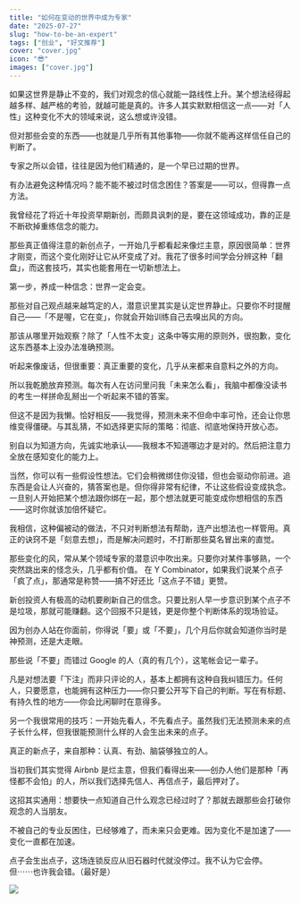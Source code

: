 ```yaml
---
title: "如何在变动的世界中成为专家"
date: "2025-07-27"
slug: "how-to-be-an-expert"
tags: ["创业", "好文推荐"]
cover: "cover.jpg"
icon: "😎"
images: ["cover.jpg"]
---
```

如果这世界是静止不变的，我们对观念的信心就能一路线性上升。某个想法经得起越多样、越严格的考验，就越可能是真的。许多人其实默默相信这一点——对「人性」这种变化不大的领域来说，这么想或许没错。



但对那些会变的东西——也就是几乎所有其他事物——你就不能再这样信任自己的判断了。



专家之所以会错，往往是因为他们精通的，是一个早已过期的世界。



有办法避免这种情况吗？能不能不被过时信念困住？答案是——可以，但得靠一点方法。



我曾经花了将近十年投资早期新创，而颇具讽刺的是，要在这领域成功，靠的正是不断砍掉重练信念的能力。



那些真正值得注意的新创点子，一开始几乎都看起来像烂主意，原因很简单：世界才刚变，而这个变化刚好让它从坏变成了对。我花了很多时间学会分辨这种「翻盘」，而这套技巧，其实也能套用在一切新想法上。



第一步，养成一种信念：世界一定会变。



那些对自己观点越来越笃定的人，潜意识里其实是认定世界静止。只要你不时提醒自己——「不是喔，它在变」，你就会开始训练自己去嗅出风的方向。



那该从哪里开始观察？除了「人性不太变」这条中等实用的原则外，很抱歉，变化这东西基本上没办法准确预测。



听起来像废话，但很重要：真正重要的变化，几乎从来都来自意料之外的方向。



所以我乾脆放弃预测。每次有人在访问里问我「未来怎么看」，我脑中都像没读书的考生一样拼命乱掰出一个听起来不错的答案。



但这不是因为我懒。恰好相反——我觉得，预测未来不但命中率可怜，还会让你思维变得僵硬。与其乱猜，不如选择更实际的策略：彻底、彻底地保持开放心态。



别自以为知道方向，先诚实地承认——我根本不知道哪边才是对的。然后把注意力全放在感知变化的能力上。



当然，你可以有一些假设性想法。它们会稍微绑住你没错，但也会驱动你前进。追东西是会让人兴奋的，猜答案也是。但你得非常有纪律，不让这些假设变成执念。
一旦别人开始把某个想法跟你绑在一起，那个想法就更可能变成你想相信的东西——这时你就该加倍怀疑它。



我相信，这种偏被动的做法，不只对判断想法有帮助，连产出想法也一样管用。真正的诀窍不是「刻意去想」，而是解决问题时，不打断那些莫名冒出来的直觉。



那些变化的风，常从某个领域专家的潜意识中吹出来。只要你对某件事够熟，一个突然跳出来的怪念头，几乎都有价值。
在 Y Combinator，如果我们说某个点子「疯了点」，那通常是称赞——搞不好还比「这点子不错」更赞。



新创投资人有极高的动机要刷新自己的信念。只要比别人早一步意识到某个点子不是垃圾，那就可能赚翻。这个回报不只是钱，更是你整个判断体系的现场验证。



因为创办人站在你面前，你得说「要」或「不要」，几个月后你就会知道你当时是神预测，还是大走眼。



那些说「不要」而错过 Google 的人（真的有几个），这笔帐会记一辈子。



凡是对想法要「下注」而非只评论的人，基本上都拥有这种自我纠错压力。任何人，只要愿意，也能拥有这种压力——你只要公开写下自己的判断。写在有标题、有持久性的地方——你会比闲聊时在意得多。



另一个我很常用的技巧：一开始先看人，不先看点子。虽然我们无法预测未来的点子长什么样，但我很能预测什么样的人会生出未来的点子。



真正的新点子，来自那种：认真、有劲、脑袋够独立的人。



当初我们其实觉得 Airbnb 是烂主意，但我们看得出来——创办人他们是那种「再怪都不会怕」的人，所以我们选择先信人、再信点子，最后押对了。



这招其实通用：想要快一点知道自己什么观念已经过时了？那就去跟那些会打破你观念的人当朋友。



不被自己的专业反困住，已经够难了，而未来只会更难。因为变化不是加速了——变化一直都在加速。



点子会生出点子，这场连锁反应从旧石器时代就没停过。我不认为它会停。
但⋯⋯也许我会错。（最好是）




![](https://prod-files-secure.s3.us-west-2.amazonaws.com/112d0858-5090-4d34-a606-b75eb8d65fd2/46476355-9cf3-4e99-9b7a-3531bc426380/1000202064.png?X-Amz-Algorithm=AWS4-HMAC-SHA256&X-Amz-Content-Sha256=UNSIGNED-PAYLOAD&X-Amz-Credential=ASIAZI2LB46634YDMPRT%2F20250803%2Fus-west-2%2Fs3%2Faws4_request&X-Amz-Date=20250803T071337Z&X-Amz-Expires=3600&X-Amz-Security-Token=IQoJb3JpZ2luX2VjEOr%2F%2F%2F%2F%2F%2F%2F%2F%2F%2FwEaCXVzLXdlc3QtMiJIMEYCIQCKRK37G4awbjHkvWqkJ%2B9HMow9I9XVdT%2Fob4YRFv%2FsuAIhAJQvn0oiroJXwLODG73eCHiA87Rvv3Vn42yrJMyzcbD8Kv8DCCMQABoMNjM3NDIzMTgzODA1Igxj1dP1JSCxEHkOQ%2FAq3AO6sMHJgJf1SgNU24RY2gBjDBnGGECIY2S1z2%2BJ8RX9pZbPD0YQxIw%2Bfi1WnOWULFMcd6xe7WnC27ZcC9b8ONcKLmebklxfwnILHfE080T3OCYnM6TtOFwUhVAPFzOPc0yykNLN0j9wjEFDUGsnBaFjy85nq5WpYTQtFfAerZdvCy1RCPuRHSr%2BUnnMihwyz5HJqoJP%2BsLVHKkBoJ%2F7WJc6DWhFhvIrr3mALwlXGUpaoNkhZd2mWWG2jbAtlhTJYYhmvJd3Jb3tMIjKTjzhKZ1Eh7tfMH823TyeuXiOzKW2SWViUJkzvZMoNYQcJ1gNyjybBVO7fSO7kpR4RTosEu1o1%2FNSyuN3aQJv7rcrOpZ8Ugh3CyITh5wdwULWf4JSE9t%2BwIGFSkWekUd6DoYoXwh7TA1%2FSdrO%2BhHRRrlIobAUZ3LonQ9NKGPNN2Bgl%2Be%2FyZapNKD9rbz5Hd%2F9iY1gVbUPEklcmWLuSNMP87Q7aK1YtSZpTi%2FW2AuDL5EKKrOXyByeNb0vO9sz42SRTv%2BYqxQHWUY8G5xEIxyRLsEK9rPCLAauDEdhxgj%2B9sBfAppo6CZUJeV4%2B5Ug5eccK0yenAo5HpuChqnr8Nt46vl1InZxhcPe6armjjUw4oWHKDDjibvEBjqkAaFvJj99%2F%2BzwEPefL8WPcDdZJQnh43WYDkN87yNOOmiJRYhXf0xVf8Nb0eooD23QM8CAgHBvnZa6u0a1fSsQt5CRtVFb%2F258C1oW1oo%2Bze4nqz1ZLCJasmbGrPaX0QSGaqxWISCsYGgbO73qDCL%2B2tTBJ8y8NIJWItMpZaDxrlZH87VIVW%2BG%2BQ8uWQAHILlfu6MpsoeKr%2Bc36yQKogXf%2BlZ8LGEI&X-Amz-Signature=2bc1d1814be45e58cec366b317043e39de008fc1338ce9c24f9402f128f7acc2&X-Amz-SignedHeaders=host&x-amz-checksum-mode=ENABLED&x-id=GetObject)

